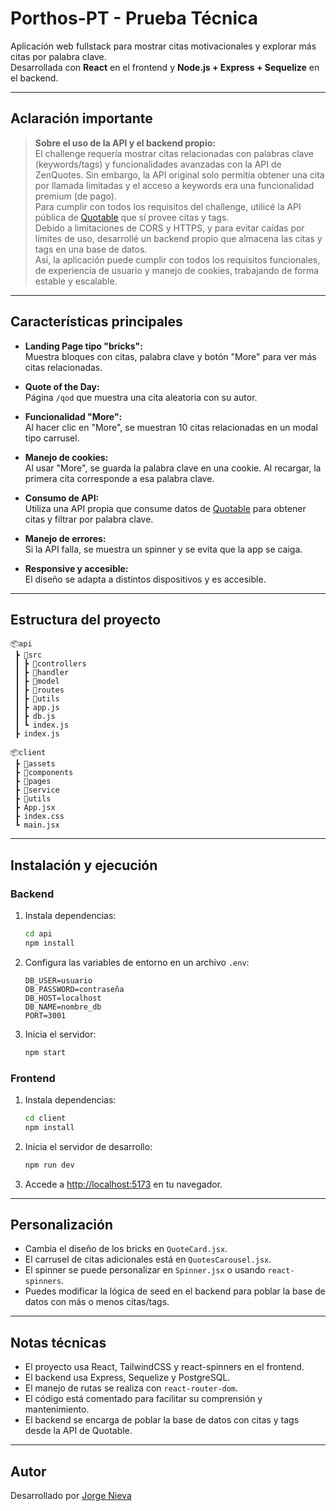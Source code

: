 # Porthos-PT - Prueba Técnica

Aplicación web fullstack para mostrar citas motivacionales y explorar más citas por palabra clave.  
Desarrollada con **React** en el frontend y **Node.js + Express + Sequelize** en el backend.

---

## Aclaración importante

> **Sobre el uso de la API y el backend propio:**  
> El challenge requería mostrar citas relacionadas con palabras clave (keywords/tags) y funcionalidades avanzadas con la API de ZenQuotes. Sin embargo, la API original solo permitía obtener una cita por llamada limitadas y el acceso a keywords era una funcionalidad premium (de pago).  
> Para cumplir con todos los requisitos del challenge, utilicé la API pública de [Quotable](https://api.quotable.io/) que sí provee citas y tags.  
> Debido a limitaciones de CORS y HTTPS, y para evitar caídas por límites de uso, desarrollé un backend propio que almacena las citas y tags en una base de datos.  
> Así, la aplicación puede cumplir con todos los requisitos funcionales, de experiencia de usuario y manejo de cookies, trabajando de forma estable y escalable.

---

## Características principales

- **Landing Page tipo "bricks":**  
  Muestra bloques con citas, palabra clave y botón "More" para ver más citas relacionadas.

- **Quote of the Day:**  
  Página `/qod` que muestra una cita aleatoria con su autor.

- **Funcionalidad "More":**  
  Al hacer clic en "More", se muestran 10 citas relacionadas en un modal tipo carrusel.

- **Manejo de cookies:**  
  Al usar "More", se guarda la palabra clave en una cookie. Al recargar, la primera cita corresponde a esa palabra clave.

- **Consumo de API:**  
  Utiliza una API propia que consume datos de [Quotable](https://api.quotable.io/) para obtener citas y filtrar por palabra clave.

- **Manejo de errores:**  
  Si la API falla, se muestra un spinner y se evita que la app se caiga.

- **Responsive y accesible:**  
  El diseño se adapta a distintos dispositivos y es accesible.

---

## Estructura del proyecto

```
📦api
 ┣ 📂src
 ┃ ┣ 📂controllers
 ┃ ┣ 📂handler
 ┃ ┣ 📂model
 ┃ ┣ 📂routes
 ┃ ┣ 📂utils
 ┃ ┣ app.js
 ┃ ┣ db.js
 ┃ ┗ index.js
 ┣ index.js

📦client
 ┣ 📂assets
 ┣ 📂components
 ┣ 📂pages
 ┣ 📂service
 ┣ 📂utils
 ┣ App.jsx
 ┣ index.css
 ┗ main.jsx
```

---

## Instalación y ejecución

### Backend

1. Instala dependencias:
   ```bash
   cd api
   npm install
   ```
2. Configura las variables de entorno en un archivo `.env`:
   ```
   DB_USER=usuario
   DB_PASSWORD=contraseña
   DB_HOST=localhost
   DB_NAME=nombre_db
   PORT=3001
   ```
3. Inicia el servidor:
   ```bash
   npm start
   ```

### Frontend

1. Instala dependencias:
   ```bash
   cd client
   npm install
   ```
2. Inicia el servidor de desarrollo:
   ```bash
   npm run dev
   ```
3. Accede a [http://localhost:5173](http://localhost:5173) en tu navegador.

---

## Personalización

- Cambia el diseño de los bricks en `QuoteCard.jsx`.
- El carrusel de citas adicionales está en `QuotesCarousel.jsx`.
- El spinner se puede personalizar en `Spinner.jsx` o usando `react-spinners`.
- Puedes modificar la lógica de seed en el backend para poblar la base de datos con más o menos citas/tags.

---

## Notas técnicas

- El proyecto usa React, TailwindCSS y react-spinners en el frontend.
- El backend usa Express, Sequelize y PostgreSQL.
- El manejo de rutas se realiza con `react-router-dom`.
- El código está comentado para facilitar su comprensión y mantenimiento.
- El backend se encarga de poblar la base de datos con citas y tags desde la API de Quotable.

---

## Autor

Desarrollado por [Jorge Nieva](https://github.com/jorgenieva23)
